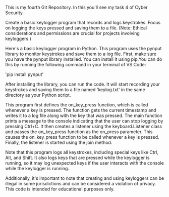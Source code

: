 This is my fourth Git Repository. In this you'll see my task 4 of Cyber Security.

Create a basic keylogger program that records and logs keystrokes. Focus on logging the keys pressed and saving them to a file. (Note: Ethical considerations and permissions are crucial for projects involving keyloggers.)

Here's a basic keylogger program in Python. This program uses the pynput library to monitor keystrokes and save them to a log file. First, make sure you have the pynput library installed. You can install it using pip.You can do this by running the following command in your terminal of VS Code:

'pip install pynput'

After installing the library, you can run the code. It will start recording your keystrokes and saving them to a file named 'keylog.txt' in the same directory as your Python script.

This program first defines the on_key_press function, which is called whenever a key is pressed. The function gets the current timestamp and writes it to a log file along with the key that was pressed. The main function prints a message to the console indicating that the user can stop logging by pressing Ctrl+C. It then creates a listener using the keyboard.Listener class and passes the on_key_press function as the on_press parameter. This causes the on_key_press function to be called whenever a key is pressed. Finally, the listener is started using the join method.

Note that this program logs all keystrokes, including special keys like Ctrl, Alt, and Shift. It also logs keys that are pressed while the keylogger is running, so it may log unexpected keys if the user interacts with the console while the keylogger is running.

Additionally, it's important to note that creating and using keyloggers can be illegal in some jurisdictions and can be considered a violation of privacy. This code is intended for educational purposes only.
